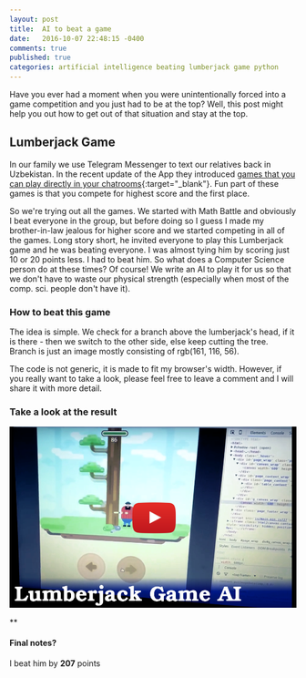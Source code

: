 ```yaml
---
layout: post
title:  AI to beat a game
date:   2016-10-07 22:48:15 -0400
comments: true
published: true
categories: artificial intelligence beating lumberjack game python 
---
```

Have you ever had a moment when you were unintentionally forced into a game competition and you just had to be at the top? Well, this post might help you out how to  get out of that situation and stay at the top.


## Lumberjack Game
In our family we use Telegram Messenger to text our relatives back in Uzbekistan. In the recent update of the App they introduced [games that you can play directly in your chatrooms](https://techcrunch.com/2016/10/03/telegram-levels-up-its-bot-platform-with-competitive-games-that-live-inside-chats/){:target="_blank"}. Fun part of these games is that you compete for highest score and the first place. 

So we're trying out all the games. We started with Math Battle and obviously I beat everyone in the group, but before doing so I guess I made my brother-in-law jealous for higher score and we started competing in all of the games. Long story short, he invited everyone to play this Lumberjack game and he was beating everyone. I was almost tying him by scoring just 10 or 20 points less. I had to beat him. So what does a Computer Science person do at these times? Of course! We write an AI to play it for us so that we don't have to waste our physical strength (especially when most of the comp. sci. people don't have it). 

### How to beat this game
The idea is simple. We check for a branch above the lumberjack's head, if it is there - then we switch to the other side, else keep cutting the tree. Branch is just an image mostly consisting of rgb(161, 116, 56).

The code is not generic, it is made to fit my browser's width. However, if you really want to take a look, please feel free to leave a comment and I will share it with more detail.

### Take a look at the result
<p align="center">
<a href="https://www.youtube.com/watch?v=okwUIrsJRn8" alt="Telegram Lumberjack AI" target="_blank">
<img alt="Telegram Lumberjack AI" src="/assets/lumberjack.png" />
</a>
</p>



**

#### Final notes?
I beat him by **207** points

